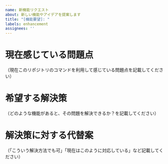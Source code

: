 ```yaml
---
name: 新機能リクエスト
about: 新しい機能やアイデアを提案します
title: "[機能要望]: "
labels: enhancement
assignees: ''
---
```


# 現在感じている問題点

（現在このリポジトリのコマンドを利用して感じている問題点を記載してください）

# 希望する解決策

（どのような機能があると、その問題を解決できるか？を記載してください）

# 解決策に対する代替案

（「こういう解決方法でも可」「現在はこのように対応している」など記載してください）